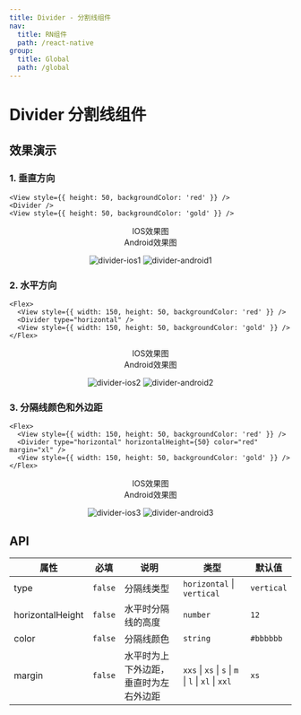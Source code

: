 ```yaml
---
title: Divider - 分割线组件
nav:
  title: RN组件
  path: /react-native
group:
  title: Global
  path: /global
---
```


# Divider 分割线组件

## 效果演示

### 1. 垂直方向

```tsx | pure
<View style={{ height: 50, backgroundColor: 'red' }} />
<Divider />
<View style={{ height: 50, backgroundColor: 'gold' }} />
```

<center>
  <div style={{ display: 'flex', width: 750 }}>
    <div style={{ width: 375 }}>IOS效果图</div>
    <div style={{ width: 375 }}>Android效果图</div>
  </div>
</center>
<center>
  <figure>
    <img
      alt="divider-ios1"
      src="https://td-dev-public.oss-cn-hangzhou.aliyuncs.com/maoyes-app/1607504615783880351.png"
      style={{ width: 375, marginRight: 10, border: "1px solid #ddd" }}
    />
    <img
      alt="divider-android1"
      src="https://td-dev-public.oss-cn-hangzhou.aliyuncs.com/maoyes-app/1609142109636093905.png"
      style={{ width: 375, border: "1px solid #ddd" }}
    />
  </figure>
</center>

### 2. 水平方向

```tsx | pure
<Flex>
  <View style={{ width: 150, height: 50, backgroundColor: 'red' }} />
  <Divider type="horizontal" />
  <View style={{ width: 150, height: 50, backgroundColor: 'gold' }} />
</Flex>
```

<center>
  <div style={{ display: 'flex', width: 750 }}>
    <div style={{ width: 375 }}>IOS效果图</div>
    <div style={{ width: 375 }}>Android效果图</div>
  </div>
</center>
<center>
  <figure>
    <img
      alt="divider-ios2"
      src="https://td-dev-public.oss-cn-hangzhou.aliyuncs.com/maoyes-app/1607505755816802599.png"
      style={{ width: 375, marginRight: 10, border: "1px solid #ddd" }}
    />
    <img
      alt="divider-android2"
      src="https://td-dev-public.oss-cn-hangzhou.aliyuncs.com/maoyes-app/1609142114900384432.png"
      style={{ width: 375, border: "1px solid #ddd" }}
    />
  </figure>
</center>

### 3. 分隔线颜色和外边距

```tsx | pure
<Flex>
  <View style={{ width: 150, height: 50, backgroundColor: 'red' }} />
  <Divider type="horizontal" horizontalHeight={50} color="red" margin="xl" />
  <View style={{ width: 150, height: 50, backgroundColor: 'gold' }} />
</Flex>
```

<center>
  <div style={{ display: 'flex', width: 750 }}>
    <div style={{ width: 375 }}>IOS效果图</div>
    <div style={{ width: 375 }}>Android效果图</div>
  </div>
</center>
<center>
  <figure>
    <img
      alt="divider-ios3"
      src="https://td-dev-public.oss-cn-hangzhou.aliyuncs.com/maoyes-app/1607505847133022201.png"
      style={{ width: 375, marginRight: 10, border: "1px solid #ddd" }}
    />
    <img
      alt="divider-android3"
      src="https://td-dev-public.oss-cn-hangzhou.aliyuncs.com/maoyes-app/1609142119059018489.png"
      style={{ width: 375, border: "1px solid #ddd" }}
    />
  </figure>
</center>

## API

| 属性 | 必填 | 说明 | 类型 | 默认值 |
| --- | --- | --- | --- | --- |
| type | `false` | 分隔线类型 | `horizontal` \| `vertical` | `vertical` |
| horizontalHeight | `false` | 水平时分隔线的高度 | `number` | `12` |
| color | `false` | 分隔线颜色 | `string` | `#bbbbbb` |
| margin | `false` | 水平时为上下外边距，垂直时为左右外边距 | `xxs` \| `xs` \| `s` \| `m` \| `l` \| `xl` \| `xxl` | `xs` |

